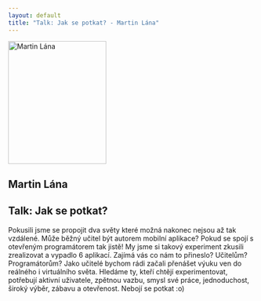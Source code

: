 ```yaml
---
layout: default
title: "Talk: Jak se potkat? - Martin Lána"
---
```


<section id="speakers" class="row speakers-detail">
  <div class="speaker lab span3 nohover">
    <a href="#">
      <img src="/data/imgs/recnici/martin-lana.jpg" width="200" height="250" alt="Martin Lána">
    </a>
    <div class="info">
      <h2>Martin Lána</h2>
    </div>
  </div>
  <div class="span9 talk-info">
    <h1>Talk: Jak se potkat?</h1>
    <p>Pokusili jsme se propojit dva světy které možná nakonec nejsou až tak vzdálené. Může běžný učitel být autorem mobilní aplikace? Pokud se spojí s otevřeným programátorem tak jistě! My jsme si takový experiment zkusili zrealizovat a vypadlo 6 aplikací. Zajímá vás co nám to přineslo? Učitelům? Programátorům? Jako učitelé bychom rádi začali přenášet výuku ven do reálného i virtuálního světa.  Hledáme ty, kteří chtějí experimentovat, potřebují aktivní uživatele, zpětnou vazbu, smysl své práce, jednoduchost, široký výběr, zábavu a otevřenost. Nebojí se potkat :o)</p>
  </div>
</section>